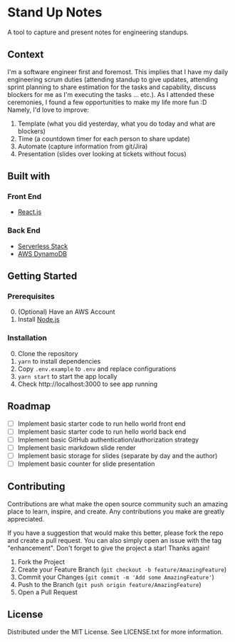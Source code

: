 # Stand Up Notes

A tool to capture and present notes for engineering standups.

## Context

I'm a software engineer first and foremost. This implies that I have my daily
engineering scrum duties (attending standup to give updates, attending sprint
planning to share estimation for the tasks and capability, discuss blockers for
me as I'm executing the tasks ... etc.). As I attended these ceremonies, I found
a few opportunities to make my life more fun :D Namely, I'd love to improve:
1. Template (what you did yesterday, what you do today and what are blockers)
2. Time (a countdown timer for each person to share update)
3. Automate (capture information from git/Jira)
4. Presentation (slides over looking at tickets without focus)

## Built with

### Front End
- [React.js](https://reactjs.org/)

### Back End
- [Serverless Stack](https://docs.serverless-stack.com/)
- [AWS DynamoDB](https://aws.amazon.com/dynamodb/)

## Getting Started

### Prerequisites
0. (Optional) Have an AWS Account
1. Install [Node.js](https://nodejs.org/en/)

### Installation
0. Clone the repository
1. `yarn` to install dependencies
2. Copy `.env.example` to `.env` and replace configurations
3. `yarn start` to start the app locally
4. Check http://localhost:3000 to see app running

## Roadmap
- [ ] Implement basic starter code to run hello world front end
- [ ] Implement basic starter code to run hello world back end
- [ ] Implement basic GitHub authentication/authorization strategy
- [ ] Implement basic markdown slide render
- [ ] Implement basic storage for slides (separate by day and the author)
- [ ] Implement basic counter for slide presentation

## Contributing
Contributions are what make the open source community such an amazing place to learn, inspire, and create. Any contributions you make are greatly appreciated.

If you have a suggestion that would make this better, please fork the repo and create a pull request. You can also simply open an issue with the tag "enhancement". Don't forget to give the project a star! Thanks again!

1. Fork the Project
2. Create your Feature Branch (`git checkout -b feature/AmazingFeature`)
3. Commit your Changes (`git commit -m 'Add some AmazingFeature'`)
4. Push to the Branch (`git push origin feature/AmazingFeature`)
5. Open a Pull Request

## License

Distributed under the MIT License. See LICENSE.txt for more information.
